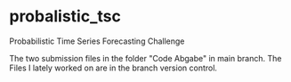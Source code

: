 # probalistic_tsc
Probabilistic Time Series Forecasting Challenge 

The two submission files in the folder "Code Abgabe" in main branch.
The Files I lately worked on are in the branch version control. 



